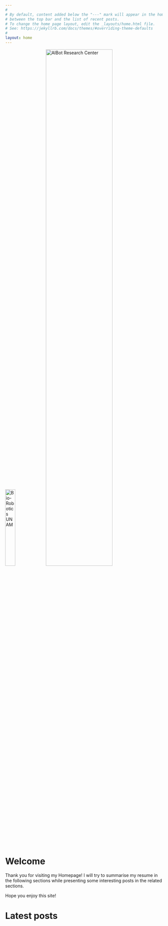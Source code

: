 ```yaml
---
#
# By default, content added below the "---" mark will appear in the home page
# between the top bar and the list of recent posts.
# To change the home page layout, edit the _layouts/home.html file.
# See: https://jekyllrb.com/docs/themes/#overriding-theme-defaults
#
layout: home
---
```


<div> 
    <img src="{{ '/images/logounam_es.png' | absolute_url }}" alt="Bio-Robotics UNAM" style="width:25%;" >
    <img src="{{ '/images/aibot-logo.png' | absolute_url }}" alt="AIBot Research Center" style="width:65%;" >
</div>

# Welcome 

Thank you for visiting my Homepage! I will try to summarise my resume in the following sections while presenting some interesting posts in the related sections.

Hope you enjoy this site!

# Latest posts
